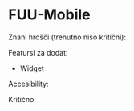 # FUU-Mobile

Znani hrošči (trenutno niso kritični):
 
Featursi za dodat:
- Widget

Accesibility:

Kritično:
